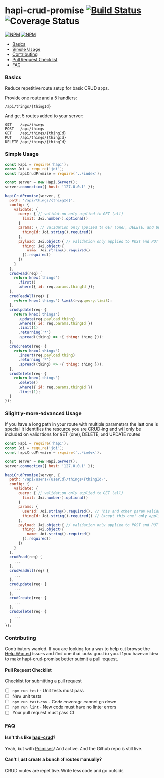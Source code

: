 hapi-crud-promise [![Build Status](https://travis-ci.org/gangstead/hapi-crud-promise.svg?branch=master)](https://travis-ci.org/gangstead/hapi-crud-promise) [![Coverage Status](https://coveralls.io/repos/github/gangstead/hapi-crud-promise/badge.svg?branch=master)](https://coveralls.io/github/gangstead/hapi-crud-promise?branch=master)
==========================
[![NPM](https://nodei.co/npm/hapi-crud-promise.png?downloads=true&&downloadRank=true&stars=true)](https://nodei.co/npm/hapi-crud-promise/) [![NPM](https://nodei.co/npm-dl/hapi-crud-promise.png?months=3&height=3)](https://nodei.co/npm/hapi-crud-promise/)

<!-- toc -->
- [Basics](#basics)
- [Simple Usage](#simple-usage)
- [Contributing](#contributing)
 - [Pull Request Checklist](#pull-request-checklist)
- [FAQ](#faq)

<!-- tocstop -->

### Basics
Reduce repetitive route setup for basic CRUD apps.

Provide one route and a 5 handlers:
```
/api/things/{thingId}
```

And get 5 routes added to your server:
```
GET    /api/things
POST   /api/things
GET    /api/things/{thingId}
PUT    /api/things/{thingId}
DELETE /api/things/{thingId}
```

### Simple Usage
```js
const Hapi = require('hapi');
const Joi = require('joi');
const hapiCrudPromise = require('../index');

const server = new Hapi.Server();
server.connection({ host: '127.0.0.1' });

hapiCrudPromise(server, {
  path: '/api/things/{thingId}',
  config: {
    validate: {
      query: { // validation only applied to GET (all)
        limit: Joi.number().optional()
      }
      params: { // validation only applied to GET (one), DELETE, and UPDATE routes
        thingId: Joi.string().required()
      },
      payload: Joi.object({ // validation only applied to POST and PUT route
        thing: Joi.object({
          name: Joi.string().required()
        }).required()
      })
    }
  },
  crudRead(req) {
    return knex('things')
      .first()
      .where({ id: req.params.thingId });
  },
  crudReadAll(req) {
    return knex('things').limit(req.query.limit);
  },
  crudUpdate(req) {
    return knex('things')
      .update(req.payload.thing)
      .where({ id: req.params.thingId })
      .limit(1)
      .returning('*')
      .spread((thing) => ({ thing: thing }));
  },
  crudCreate(req) {
    return knex('things')
      .insert(req.payload.thing)
      .returning('*')
      .spread((thing) => ({ thing: thing }));
  },
  crudDelete(req) {
    return knex('things')
      .delete()
      .where({ id: req.params.thingId })
      .limit(1);
  }
});
```

### Slightly-more-advanced Usage

If you have a long path in your route with multiple parameters the last one is special, it identifies the resource you are CRUD-ing and will only be included on validations for GET (one), DELETE, and UPDATE routes
```js
const Hapi = require('hapi');
const Joi = require('joi');
const hapiCrudPromise = require('../index');

const server = new Hapi.Server();
server.connection({ host: '127.0.0.1' });

hapiCrudPromise(server, {
  path: '/api/users/{userId}/things/{thingId}',
  config: {
    validate: {
      query: { // validation only applied to GET (all)
        limit: Joi.number().optional()
      }
      params: {
        userId: Joi.string().required(), // This and other param validations applied to all routes
        thingId: Joi.string().required() // Except this one! only applied to GET (one), DELETE, and UPDATE routes
      },
      payload: Joi.object({ // validation only applied to POST and PUT route
        thing: Joi.object({
          name: Joi.string().required()
        }).required()
      })
    }
  },
  crudRead(req) {
    ...
  },
  crudReadAll(req) {
    ...
  },
  crudUpdate(req) {
    ...
  },
  crudCreate(req) {
    ...
  },
  crudDelete(req) {
    ...
  }
});
```

### Contributing
Contributors wanted.  If you are looking for a way to help out browse the [Help Wanted](https://github.com/gangstead/hapi-crud-promise/labels/help%20wanted) issues and find one that looks good to you. If you have an idea to make hapi-crud-promise better submit a pull request.
#### Pull Request Checklist
Checklist for submitting a pull request:
- [ ] `npm run test` - Unit tests must pass
- [ ] New unit tests
- [ ] `npm run test-cov` - Code coverage cannot go down
- [ ] `npm run lint` - New code must have no linter errors
- [ ] Your pull request must pass CI

### FAQ
#### Isn't this like [hapi-crud](https://www.npmjs.com/package/hapi-crud)?
Yeah, but with [Promises](https://developer.mozilla.org/en-US/docs/Web/JavaScript/Reference/Global_Objects/Promise)! And active.  And the Github repo is still live.
#### Can't I just create a bunch of routes manually?
CRUD routes are repetitive. Write less code and go outside.
